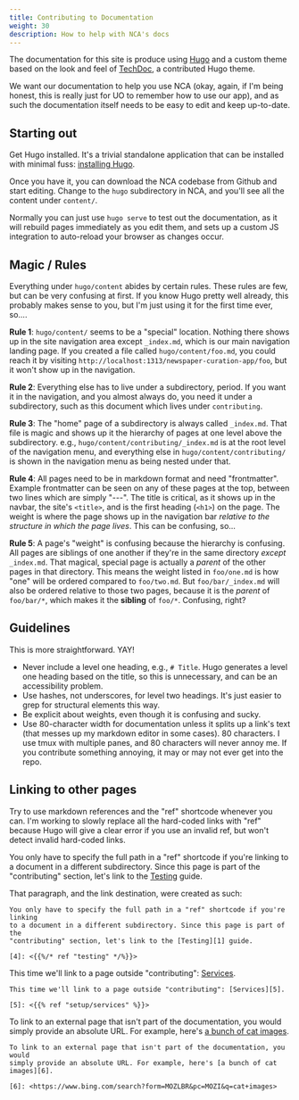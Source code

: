 ```yaml
---
title: Contributing to Documentation
weight: 30
description: How to help with NCA's docs
---
```


The documentation for this site is produce using [Hugo][1] and a custom theme
based on the look and feel of [TechDoc][2], a contributed Hugo theme.

[1]: <https://gohugo.io/>
[2]: <https://themes.gohugo.io/hugo-theme-techdoc/>

We want our documentation to help you use NCA (okay, again, if I'm being
honest, this is really just for UO to remember how to use our app), and as such
the documentation itself needs to be easy to edit and keep up-to-date.

## Starting out

Get Hugo installed. It's a trivial standalone application that can be
installed with minimal fuss: [installing Hugo][3].

[3]: <https://gohugo.io/getting-started/installing>

Once you have it, you can download the NCA codebase from Github and start
editing.  Change to the `hugo` subdirectory in NCA, and you'll see all the
content under `content/`.

Normally you can just use `hugo serve` to test out the documentation, as it
will rebuild pages immediately as you edit them, and sets up a custom JS
integration to auto-reload your browser as changes occur.

## Magic / Rules

Everything under `hugo/content` abides by certain rules.  These rules are few,
but can be very confusing at first.  If you know Hugo pretty well already, this
probably makes sense to you, but I'm just using it for the first time ever,
so....

**Rule 1**: `hugo/content/` seems to be a "special" location.  Nothing there shows
up in the site navigation area except `_index.md`, which is our main navigation
landing page.  If you created a file called `hugo/content/foo.md`, you could
reach it by visiting `http://localhost:1313/newspaper-curation-app/foo`, but it
won't show up in the navigation.

**Rule 2**: Everything else has to live under a subdirectory, period.  If you
want it in the navigation, and you almost always do, you need it under a
subdirectory, such as this document which lives under `contributing`.

**Rule 3**: The "home" page of a subdirectory is always called `_index.md`.
That file is magic and shows up it the hierarchy of pages at one level above
the subdirectory.  e.g., `hugo/content/contributing/_index.md` is at the root
level of the navigation menu, and everything else in
`hugo/content/contributing/` is shown in the navigation menu as being nested
under that.

**Rule 4**: All pages need to be in markdown format and need "frontmatter".
Example frontmatter can be seen on any of these pages at the top, between two
lines which are simply "---".  The title is critical, as it shows up in the
navbar, the site's `<title>`, and is the first heading (`<h1>`) on the page.
The weight is where the page shows up in the navigation bar *relative to the
structure in which the page lives*.  This can be confusing, so...

**Rule 5**: A page's "weight" is confusing because the hierarchy is confusing.
All pages are siblings of one another if they're in the same directory *except*
`_index.md`.  That magical, special page is actually a *parent* of the other
pages in that directory.  This means the weight listed in `foo/one.md` is how
"one" will be ordered compared to `foo/two.md`.  But `foo/bar/_index.md` will
also be ordered relative to those two pages, because it is the *parent* of
`foo/bar/*`, which makes it the **sibling** of `foo/*`.  Confusing, right?

## Guidelines

This is more straightforward.  YAY!

- Never include a level one heading, e.g., `# Title`.  Hugo generates a level
  one heading based on the title, so this is unnecessary, and can be an
  accessibility problem.
- Use hashes, not underscores, for level two headings.  It's just easier to
  grep for structural elements this way.
- Be explicit about weights, even though it is confusing and sucky.
- Use 80-character width for documentation unless it splits up a link's text
  (that messes up my markdown editor in some cases).  80 characters.  I use
  tmux with multiple panes, and 80 characters will never annoy me.  If you
  contribute something annoying, it may or may not ever get into the repo.

## Linking to other pages

Try to use markdown references and the "ref" shortcode whenever you can. I'm
working to slowly replace all the hard-coded links with "ref" because Hugo will
give a clear error if you use an invalid ref, but won't detect invalid
hard-coded links.

You only have to specify the full path in a "ref" shortcode if you're linking
to a document in a different subdirectory. Since this page is part of the
"contributing" section, let's link to the [Testing][1] guide.

[4]: <{{% ref "testing" %}}>

That paragraph, and the link destination, were created as such:

```
You only have to specify the full path in a "ref" shortcode if you're linking
to a document in a different subdirectory. Since this page is part of the
"contributing" section, let's link to the [Testing][1] guide.

[4]: <{{%/* ref "testing" */%}}>
```

This time we'll link to a page outside "contributing": [Services][5].

[5]: <{{% ref "setup/services" %}}>

```
This time we'll link to a page outside "contributing": [Services][5].

[5]: <{{% ref "setup/services" %}}>
```

To link to an external page that isn't part of the documentation, you would
simply provide an absolute URL. For example, here's [a bunch of cat images][6].

[6]: <https://www.bing.com/search?form=MOZLBR&pc=MOZI&q=cat+images>

```
To link to an external page that isn't part of the documentation, you would
simply provide an absolute URL. For example, here's [a bunch of cat images][6].

[6]: <https://www.bing.com/search?form=MOZLBR&pc=MOZI&q=cat+images>
```
